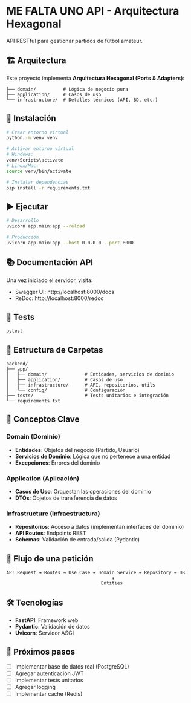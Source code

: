 # ME FALTA UNO API - Arquitectura Hexagonal

API RESTful para gestionar partidos de fútbol amateur.

## 🏗️ Arquitectura

Este proyecto implementa **Arquitectura Hexagonal (Ports & Adapters)**:
```
├── domain/          # Lógica de negocio pura
├── application/     # Casos de uso
└── infrastructure/  # Detalles técnicos (API, BD, etc.)
```

## 🚀 Instalación
```bash
# Crear entorno virtual
python -m venv venv

# Activar entorno virtual
# Windows:
venv\Scripts\activate
# Linux/Mac:
source venv/bin/activate

# Instalar dependencias
pip install -r requirements.txt
```

## ▶️ Ejecutar
```bash
# Desarrollo
uvicorn app.main:app --reload

# Producción
uvicorn app.main:app --host 0.0.0.0 --port 8000
```

## 📚 Documentación API

Una vez iniciado el servidor, visita:
- Swagger UI: http://localhost:8000/docs
- ReDoc: http://localhost:8000/redoc

## 🧪 Tests
```bash
pytest
```

## 📁 Estructura de Carpetas
```
backend/
├── app/
│   ├── domain/              # Entidades, servicios de dominio
│   ├── application/         # Casos de uso
│   ├── infrastructure/      # API, repositorios, utils
│   └── config/              # Configuración
├── tests/                   # Tests unitarios e integración
└── requirements.txt
```

## 🔑 Conceptos Clave

### Domain (Dominio)
- **Entidades**: Objetos del negocio (Partido, Usuario)
- **Servicios de Dominio**: Lógica que no pertenece a una entidad
- **Excepciones**: Errores del dominio

### Application (Aplicación)
- **Casos de Uso**: Orquestan las operaciones del dominio
- **DTOs**: Objetos de transferencia de datos

### Infrastructure (Infraestructura)
- **Repositorios**: Acceso a datos (implementan interfaces del dominio)
- **API Routes**: Endpoints REST
- **Schemas**: Validación de entrada/salida (Pydantic)

## 🔄 Flujo de una petición
```
API Request → Routes → Use Case → Domain Service → Repository → DB
                                       ↓
                                   Entities
```

## 🛠️ Tecnologías

- **FastAPI**: Framework web
- **Pydantic**: Validación de datos
- **Uvicorn**: Servidor ASGI

## 📝 Próximos pasos

- [ ] Implementar base de datos real (PostgreSQL)
- [ ] Agregar autenticación JWT
- [ ] Implementar tests unitarios
- [ ] Agregar logging
- [ ] Implementar cache (Redis)
